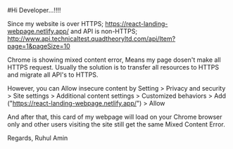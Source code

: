 #Hi Developer...!!!!

Since my website is over HTTPS; https://react-landing-webpage.netlify.app/
and API is non-HTTPS; http://www.api.technicaltest.quadtheoryltd.com/api/Item?page=1&pageSize=10

Chrome is showing mixed content error, Means my page dosen't make all HTTPS request.
Usually the solution is to transfer all resources to HTTPS and migrate all API's to HTTPS.

However, you can Allow insecure content by Setting > Privacy and security > Site settings > Additional content settings > Customized behaviors > Add ("https://react-landing-webpage.netlify.app/") > Allow

And after that, this card of my webpage will load on your Chrome browser only and other users visiting the site still get the same Mixed Content Error.

Regards,
Ruhul Amin
